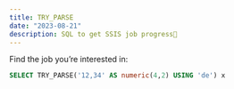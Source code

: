 ```yaml
---
title: TRY_PARSE
date: "2023-08-21"
description: SQL to get SSIS job progress
---
```


Find the job you’re interested in:

```sql
SELECT TRY_PARSE('12,34' AS numeric(4,2) USING 'de') x
```
